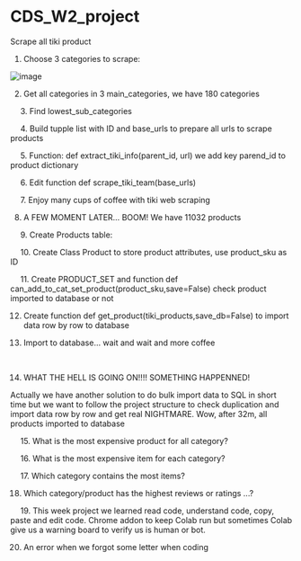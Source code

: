 # CDS_W2_project
Scrape all tiki product



1.	Choose 3 categories to scrape:

 ![image](https://user-images.githubusercontent.com/63096813/114338014-65236300-9b7c-11eb-98b5-674eb7c98f7b.png)

2.	Get all categories in 3 main_categories, we have 180 categories
 

 
 
3.	Find lowest_sub_categories
 

 
4.	Build tupple list with ID and base_urls to prepare all urls to scrape products
 
 
5.	Function: def extract_tiki_info(parent_id, url) we add key parend_id to product dictionary
 

 
6.	Edit function def scrape_tiki_team(base_urls)
 

 
7.	Enjoy many cups of coffee with tiki web scraping
 

8.	A FEW MOMENT LATER… BOOM! We have 11032 products
 

 
9.	Create Products table:
 

 
10.	Create Class Product to store product attributes, use product_sku as ID
 

 
11.	Create PRODUCT_SET and function def can_add_to_cat_set_product(product_sku,save=False) check product imported to database or not
 

12.	Create function def get_product(tiki_products,save_db=False) to import data row by row to database
 

13.	Import to database… wait and wait and more coffee
 

 

14.	WHAT THE HELL IS GOING ON!!!! SOMETHING HAPPENNED!

 

Actually we have another solution to do bulk import data to SQL in short time but we want to follow the project structure to check duplication and import data row by row and get real NIGHTMARE.
	Wow, after 32m, all products imported to database
 

 
15.	What is the most expensive product for all category?
 

 
16.	What is the most expensive item for each category?
 

 
17.	Which category contains the most items?
 
 

18.	Which category/product has the highest reviews or ratings ...?


 
19.	This week project we learned read code, understand code, copy, paste and edit code. Chrome addon to keep Colab run but sometimes Colab give us a warning board to verify us is human or bot.

20.	An error when we forgot some letter when coding

 
